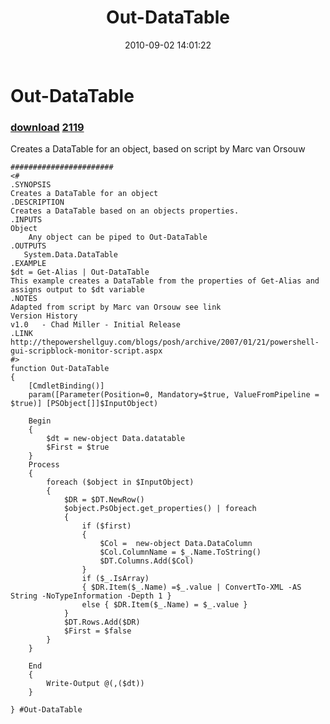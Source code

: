﻿---
pid:            2116
parent:         0
children:       2119
poster:         Chad Miller
title:          Out-DataTable
date:           2010-09-02 14:01:22
description:    Creates a DataTable for an object, based on script by Marc van Orsouw
format:         posh
---

# Out-DataTable

### [download](2116.ps1)  [2119](2119.md)

Creates a DataTable for an object, based on script by Marc van Orsouw

```posh
#######################
<#
.SYNOPSIS
Creates a DataTable for an object
.DESCRIPTION
Creates a DataTable based on an objects properties.
.INPUTS
Object
    Any object can be piped to Out-DataTable
.OUTPUTS
   System.Data.DataTable
.EXAMPLE
$dt = Get-Alias | Out-DataTable
This example creates a DataTable from the properties of Get-Alias and assigns output to $dt variable
.NOTES
Adapted from script by Marc van Orsouw see link
Version History
v1.0   - Chad Miller - Initial Release
.LINK
http://thepowershellguy.com/blogs/posh/archive/2007/01/21/powershell-gui-scripblock-monitor-script.aspx
#>
function Out-DataTable
{
    [CmdletBinding()]
    param([Parameter(Position=0, Mandatory=$true, ValueFromPipeline = $true)] [PSObject[]]$InputObject)

    Begin
    {
        $dt = new-object Data.datatable  
        $First = $true 
    }
    Process
    {
        foreach ($object in $InputObject)
        {
            $DR = $DT.NewRow()  
            $object.PsObject.get_properties() | foreach
            {  
                if ($first)
                {  
                    $Col =  new-object Data.DataColumn  
                    $Col.ColumnName = $_.Name.ToString()  
                    $DT.Columns.Add($Col)
                }  
                if ($_.IsArray)
                { $DR.Item($_.Name) =$_.value | ConvertTo-XML -AS String -NoTypeInformation -Depth 1 }  
                else { $DR.Item($_.Name) = $_.value }  
            }  
            $DT.Rows.Add($DR)  
            $First = $false
        }
    } 
     
    End
    {
        Write-Output @(,($dt))
    }

} #Out-DataTable

```
